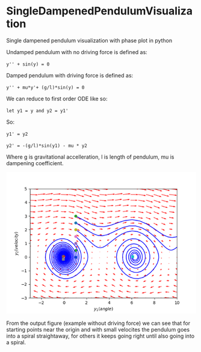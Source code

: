 # SingleDampenedPendulumVisualization
Single dampened pendulum visualization with phase plot in python

Undamped pendulum with no driving force is defined as:

`y'' + sin(y) = 0`

Damped pendulum with driving force is defined as:

`y'' + mu*y'+ (g/l)*sin(y) = 0`

We can reduce to first order ODE like so:

`let y1 = y and y2 = y1'`

So:

`y1' = y2`

`y2' = -(g/l)*sin(y1) - mu * y2`

Where g is gravitational accelleration, l is length of pendulum, mu is dampening coefficient.

![Phase Portrait](/phase-portrait.png)

From the output figure (example without driving force) we can see that for starting points near the origin and with small velocites the pendulum goes into a spiral straightaway, for others it keeps going right until also going into a spiral.
